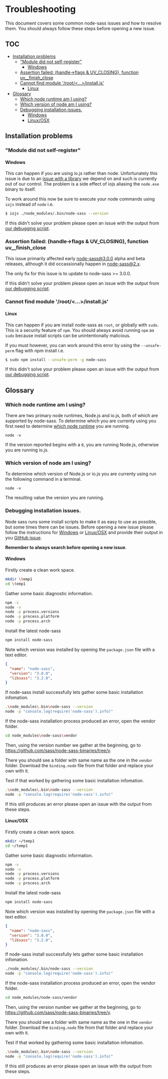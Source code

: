 # Troubleshooting

This document covers some common node-sass issues and how to resolve them. You should always follow these steps before opening a new issue.

## TOC

- [Installation problems](#installation-problems)
  - ["Module did not self-register"](#module-did-not-self-register)
    - [Windows](#windows)
  - [Assertion failed: (handle->flags & UV_CLOSING), function uv__finish_close](#assertion-failed-handle-flags-&-uv_closing-function-uv__finish_close)
  - [Cannot find module '/root/<...>/install.js'](#cannot-find-module-rootinstalljs)
    - [Linux](#linux)
- [Glossary](#glossary)
  - [Which node runtime am I using?](#which-node-runtime-am-i-using)
  - [Which version of node am I using?](#which-version-of-node-am-i-using)
  - [Debugging installation issues.](#debugging-installation-issues)
    - [Windows](#windows-1)
    - [Linux/OSX](#linuxosx)

## Installation problems

### "Module did not self-register"

#### Windows

This can happen if you are using io.js rather than node. Unfortunately this issue is due to an [issue with a library](https://github.com/iojs/io.js/issues/751) we depend on and such is currently out of our control. The problem is a side effect of iojs aliasing the `node.exe` binary to itself.

To work around this now be sure to execute your node commands using `iojs` instead of `node` i.e.

```sh
$ iojs ./node_modules/.bin/node-sass --version
```

If this didn't solve your problem please open an issue with the output from [our debugging script](#debugging-installation-issues).


### Assertion failed: (handle->flags & UV_CLOSING), function uv__finish_close

This issue primarily affected early node-sass@3.0.0 alpha and beta releases, although it did occassionally happen in node-sass@2.x.

The only fix for this issue is to update to node-sass >= 3.0.0.

If this didn't solve your problem please open an issue with the output from [our debugging script](#debugging-installation-issues).


### Cannot find module '/root/<...>/install.js'

#### Linux

This can happen if you are install node-sass as `root`, or globally with `sudo`. This is a security feature of `npm`. You should always avoid running `npm` as `sudo` because install scripts can be unintentionally malicious.

If you must however, you can work around this error by using the `--unsafe-perm` flag with npm install i.e.

```sh
$ sudo npm install --unsafe-perm -g node-sass
```

If this didn't solve your problem please open an issue with the output from [our debugging script](#debugging-installation-issues).


## Glossary


### Which node runtime am I using?

There are two primary node runtimes, Node.js and io.js, both of which are supported by node-sass. To determine which you are currenty using you first need to determine [which node runtime](#which-node-runtime-am-i-using-glossaryruntime) you are running.

```
node -v
```

If the version reported begins with a `0`, you are running Node.js, otherwise you are running io.js.


### Which version of node am I using?

To determine which version of Node.js or io.js you are currenty using run the following command in a terminal.

```
node -v
```

The resulting value the version you are running.


### Debugging installation issues.

Node sass runs some install scripts to make it as easy to use as possible, but some times there can be issues. Before opening a new issue please follow the instructions for [Windows](#windows-1) or [Linux/OSX](#linuxosx) and provide their output in you [GitHub issue](https://github.com/sass/node-sass/issues).

**Remember to always search before opening a new issue**.

#### Windows

Firstly create a clean work space.

```sh
mkdir \temp1
cd \temp1
```

Gather some basic diagnostic information.

```sh
npm -v              
node -v
node -p process.versions
node -p process.platform
node -p process.arch
```

Install the latest node-sass

```sh
npm install node-sass
```

Note which version was installed by opening the `package.json` file with a text editor.

```json
{
  "name": "node-sass",
  "version": "3.0.0",
  "libsass": "3.2.0",
}
```

If node-sass install successfully lets gather some basic installation infomation.

```sh
.\node_modules\.bin\node-sass --version
node -p "console.log(require('node-sass').info)"
```

If the node-sass installation process produced an error, open the vendor folder.

```sh
cd node_modules\node-sass\vendor
```

Then, using the version number we gather at the beginning, go to https://github.com/sass/node-sass-binaries/tree/v<your-version>.

There you should see a folder with same name as the one in the `vendor` folder. Download the `binding.node` file from that folder and replace your own with it.

Test if that worked by gathering some basic installation infomation.

```sh
.\node_modules\.bin\node-sass --version
node -p "console.log(require('node-sass').info)"
```

If this still produces an error please open an issue with the output from these steps.


#### Linux/OSX

Firstly create a clean work space.

```sh
mkdir ~/temp1
cd ~/temp1
```

Gather some basic diagnostic information.

```sh
npm -v              
node -v
node -p process.versions
node -p process.platform
node -p process.arch
```

Install the latest node-sass

```sh
npm install node-sass
```

Note which version was installed by opening the `package.json` file with a text editor.

```json
{
  "name": "node-sass",
  "version": "3.0.0",
  "libsass": "3.2.0",
}
```

If node-sass install successfully lets gather some basic installation infomation.

```sh
./node_modules/.bin/node-sass --version
node -p "console.log(require('node-sass').info)"
```

If the node-sass installation process produced an error, open the vendor folder.

```sh
cd node_modules/node-sass/vendor
```

Then, using the version number we gather at the beginning, go to https://github.com/sass/node-sass-binaries/tree/v<your-version>.

There you should see a folder with same name as the one in the `vendor` folder. Download the `binding.node` file from that folder and replace your own with it.

Test if that worked by gathering some basic installation infomation.

```sh
.\node_modules\.bin\node-sass --version
node -p "console.log(require('node-sass').info)"
```

If this still produces an error please open an issue with the output from these steps.
